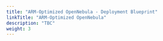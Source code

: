```yaml
---
title: "ARM-Optimized OpenNebula - Deployment Blueprint"
linkTitle: "ARM-Optimized OpenNebula"
description: "TBC"
weight: 3
---
```

